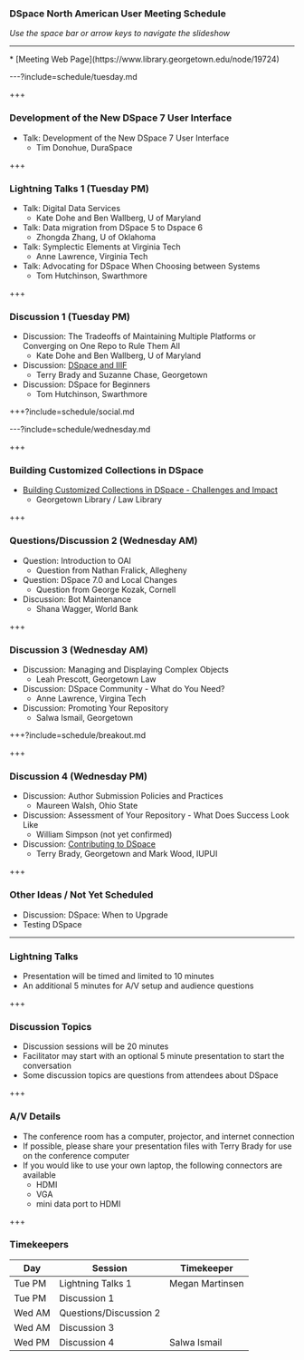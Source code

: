 ### DSpace North American User Meeting Schedule

_Use the space bar or arrow keys to navigate the slideshow_

<hr/>
* [Meeting Web Page](https://www.library.georgetown.edu/node/19724)

---?include=schedule/tuesday.md

+++

### Development of the New DSpace 7 User Interface

* Talk: Development of the New DSpace 7 User Interface
  * Tim Donohue, DuraSpace
  
+++

### Lightning Talks 1 (Tuesday PM)

* Talk: Digital Data Services 
  * Kate Dohe and Ben Wallberg, U of Maryland
* Talk: Data migration from DSpace 5 to Dspace 6
  * Zhongda Zhang, U of Oklahoma
* Talk: Symplectic Elements at Virginia Tech
  * Anne Lawrence, Virginia Tech
* Talk: Advocating for DSpace When Choosing between Systems
  * Tom Hutchinson, Swarthmore

+++

### Discussion 1 (Tuesday PM)

* Discussion: The Tradeoffs of Maintaining Multiple Platforms or Converging on One Repo to Rule Them All
  * Kate Dohe and Ben Wallberg, U of Maryland
* Discussion: [DSpace and IIIF](https://gitpitch.com/terrywbrady/dspaceUserMeeting?p=dspaceIIIF) 
  * Terry Brady and Suzanne Chase, Georgetown
* Discussion: DSpace for Beginners
  * Tom Hutchinson, Swarthmore

+++?include=schedule/social.md

---?include=schedule/wednesday.md

+++

### Building Customized Collections in DSpace

* [Building Customized Collections in DSpace - Challenges and Impact](https://gitpitch.com/terrywbrady/dspaceUserMeeting?p=customizedCollections)
  * Georgetown Library / Law Library

+++

### Questions/Discussion 2 (Wednesday AM)

* Question: Introduction to OAI 
  * Question from Nathan Fralick, Allegheny
* Question: DSpace 7.0 and Local Changes 
  * Question from George Kozak, Cornell 
* Discussion: Bot Maintenance
  * Shana Wagger, World Bank

+++

### Discussion 3 (Wednesday AM)

* Discussion: Managing and Displaying Complex Objects
  * Leah Prescott, Georgetown Law
* Discussion: DSpace Community - What do You Need?
  * Anne Lawrence, Virgina Tech
* Discussion: Promoting Your Repository
  * Salwa Ismail, Georgetown

+++?include=schedule/breakout.md
  
+++

### Discussion 4 (Wednesday PM)

* Discussion: Author Submission Policies and Practices
  * Maureen Walsh, Ohio State
* Discussion: Assessment of Your Repository - What Does Success Look Like
  * William Simpson (not yet confirmed)
* Discussion: [Contributing to DSpace](https://gitpitch.com/terrywbrady/dspaceUserMeeting?p=contributingToDSpace)  
  * Terry Brady, Georgetown and Mark Wood, IUPUI

+++

### Other Ideas / Not Yet Scheduled
* Discussion: DSpace: When to Upgrade
* Testing DSpace
 
---

### Lightning Talks

* Presentation will be timed and limited to 10 minutes
* An additional 5 minutes for A/V setup and audience questions

+++

### Discussion Topics

* Discussion sessions will be 20 minutes
* Facilitator may start with an optional 5 minute presentation to start the conversation
* Some discussion topics are questions from attendees about DSpace

+++
  
### A/V Details

* The conference room has a computer, projector, and internet connection
* If possible, please share your presentation files with Terry Brady for use on the conference computer
* If you would like to use your own laptop, the following connectors are available
  * HDMI 
  * VGA
  * mini data port to HDMI
  
+++
  
### Timekeepers

|Day|Session|Timekeeper|
|---|---|---|
|Tue PM|Lightning Talks 1|Megan Martinsen|
|Tue PM|Discussion 1||
|Wed AM|Questions/Discussion 2||
|Wed AM|Discussion 3||
|Wed PM|Discussion 4|Salwa Ismail|
  